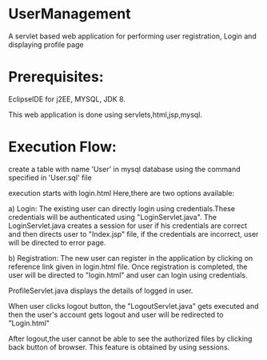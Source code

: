 # UserManagement

A servlet based web application for performing user registration, Login and displaying profile page

# Prerequisites: 

EclipseIDE for j2EE, MYSQL, JDK 8.

This web application is done using servlets,html,jsp,mysql.

# Execution Flow:

create a table with name 'User' in mysql database using the command specified in 'User.sql' file

execution starts with login.html Here,there are two options available:

a) Login: The existing user can directly login using credentials.These credentials will be authenticated using "LoginServlet.java". The LoginServlet.java creates a session for user if his credentials are correct and then directs user to "Index.jsp" file, if the credentials are incorrect, user will be directed to error page.

b) Registration: The new user can register in the application by clicking on reference link given in login.html file. Once registration is completed, the user will be directed to "login.html" and user can login using credentials.

ProfileServlet.java displays the details of logged in user.

When user clicks logout button, the "LogoutServlet.java" gets executed and then the user's account gets logout and user will be redirected to "Login.html"

After logout,the user cannot be able to see the authorized files by clicking back button of browser. This feature is obtained by using sessions.
